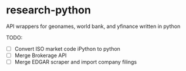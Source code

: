 # research-python
API wrappers for geonames, world bank, and yfinance written in python

TODO: 
- [ ] Convert ISO market code iPython to python
- [ ] Merge Brokerage API
- [ ] Merge EDGAR scraper and import company filings
